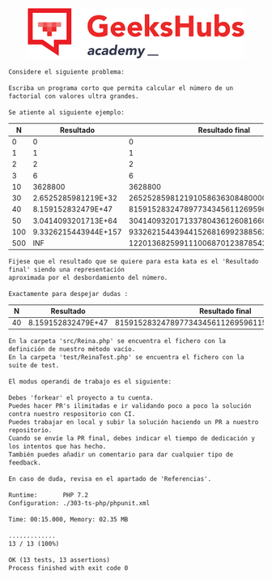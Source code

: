 
<p align="center">
    <img src="https://github.com/GeeksHubsAcademy/2020-geekshubs-media/blob/master/image/logo.png" >	
</p>


    Considere el siguiente problema:

    Escriba un programa corto que permita calcular el número de un factorial con valores ultra grandes.
    
    Se atiente al siguiente ejemplo:


   | N | Resultado | Resultado final  |
   | -- | -- | -- |
   |  0 |  0  |  0  |
   |  1 | 1 | 1 |
   |  2 | 2 |2 |
   |  3 | 6 | 6 |
   |  10 | 3628800 | 3628800 |
   |  30 | 2.6525285981219E+32 | 265252859812191058636308480000000 |
   |  40 | 8.159152832479E+47 | 815915283247897734345611269596115894......0 |
   |  50 |3.0414093201713E+64 | 30414093201713378043612608166064768844......0 |
   |  100 | 9.3326215443944E+157| 9332621544394415268169923885626670049......0 |
   |  500 | INF  | 1220136825991110068701238785423046926......0 |


    Fijese que el resultado que se quiere para esta kata es el 'Resultado final' siendo una representación
    aproximada por el desbordamiento del número.
    
    Exactamente para despejar dudas :
    
   | N | Resultado | Resultado final  |
   | -- | -- | -- |
   |  40 | 8.159152832479E+47 | 815915283247897734345611269596115894272000000000 |

    En la carpeta 'src/Reina.php' se encuentra el fichero con la definición de nuestro método vacío.
    En la carpeta 'test/ReinaTest.php' se encuentra el fichero con la suite de test.

    El modus operandi de trabajo es el siguiente:
    
    Debes 'forkear' el proyecto a tu cuenta.
    Puedes hacer PR's ilimitadas e ir validando poco a poco la solución contra nuestro respositorio con CI.
    Puedes trabajar en local y subir la solución haciendo un PR a nuestro repositorio.
    Cuando se envíe la PR final, debes indicar el tiempo de dedicación y los intentos que has hecho.
    También puedes añadir un comentario para dar cualquier tipo de feedback.
    
    En caso de duda, revisa en el apartado de 'Referencias'.

    Runtime:       PHP 7.2
    Configuration: ./303-ts-php/phpunit.xml

    Time: 00:15.000, Memory: 02.35 MB

    .............                                                                   13 / 13 (100%)
   
    OK (13 tests, 13 assertions)
    Process finished with exit code 0
